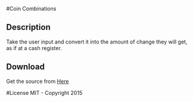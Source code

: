 #Coin Combinations

## Description
Take the user input and convert it into the amount of change they will get, as if at a cash register.

## Download
Get the source from [Here](https://github.com/Vawx/sinatra_coin_combinations)

#License
MIT - Copyright 2015
